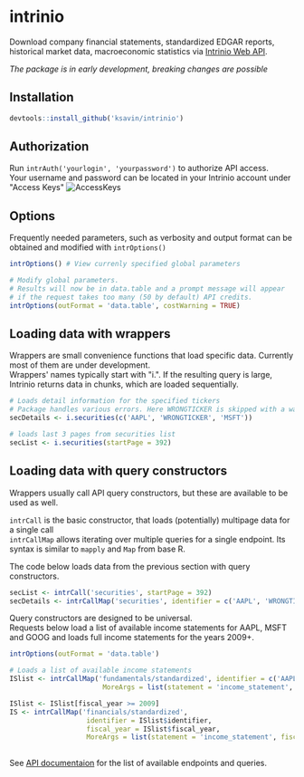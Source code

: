 # intrinio

Download company financial statements, standardized EDGAR reports, historical market data, macroeconomic statistics via [Intrinio Web API](intrinio.com).

*The package is in early development, breaking changes are possible*

## Installation
```r
devtools::install_github('ksavin/intrinio')
```

## Authorization
Run `intrAuth('yourlogin', 'yourpassword')` to authorize API access.   
Your username and password can be located in your Intrinio account under "Access Keys"
![AccessKeys](https://s28.postimg.org/u4erhg0m5/Access_Keys.png)

## Options
Frequently needed parameters, such as verbosity and output format can be obtained and modified with `intrOptions()`
```r
intrOptions() # View currenly specified global parameters

# Modify global parameters. 
# Results will now be in data.table and a prompt message will appear 
# if the request takes too many (50 by default) API credits.
intrOptions(outFormat = 'data.table', costWarning = TRUE) 
```

## Loading data with wrappers
Wrappers are small convenience functions that load specific data. Currently most of them are under development.  
Wrappers' names typically start with "i.".
If the resulting query is large, Intrinio returns data in chunks, which are loaded sequentially.

```r
# Loads detail information for the specified tickers
# Package handles various errors. Here WRONGTICKER is skipped with a warning
secDetails <- i.securities(c('AAPL', 'WRONGTICKER', 'MSFT')) 

# loads last 3 pages from securities list
secList <- i.securities(startPage = 392) 
```

## Loading data with query constructors
Wrappers usually call API query constructors, but these are available to be used as well.  

`intrCall` is the basic constructor, that loads (potentially) multipage data for a single call   
`intrCallMap` allows iterating over multiple queries for a single endpoint. Its syntax is similar to `mapply` and `Map` from base R.   

The code below loads data from the previous section with query constructors.

```r
secList <- intrCall('securities', startPage = 392)
secDetails <- intrCallMap('securities', identifier = c('AAPL', 'WRONGTICKER', 'MSFT'), idCols = FALSE)
```
Query constructors are designed to be universal.   
Requests below load a list of available income statements for AAPL, MSFT and GOOG and loads full income statements for the years 2009+.
```r
intrOptions(outFormat = 'data.table')

# Loads a list of available income statements
ISlist <- intrCallMap('fundamentals/standardized', identifier = c('AAPL', 'MSFT', 'GOOG'),
                       MoreArgs = list(statement = 'income_statement', type = 'FY'))

ISlist <- ISlist[fiscal_year >= 2009]
IS <- intrCallMap('financials/standardized',
                   identifier = ISlist$identifier,
                   fiscal_year = ISlist$fiscal_year,
                   MoreArgs = list(statement = 'income_statement', fiscal_period = 'FY'))
                       
```
See [API documentaion](http://docs.intrinio.com/) for the list of available endpoints and queries.
